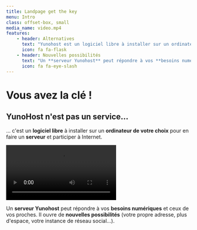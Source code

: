 ```yaml
---
title: Landpage get the key
menu: Intro
class: offset-box, small
media_name: video.mp4
features:
    - header: Alternatives
      text: "Yunohost est un logiciel libre à installer sur un ordinateur pour en faire un serveur et participer à Internet."
      icon: fa fa-flask
    - header: Nouvelles possibilités
      text: "Un **serveur Yunohost** peut répondre à vos **besoins numériques** et ceux de vos proches : mail, web, social, cloud, etc."
      icon: fa fa-eye-slash
---
```


# Vous avez la clé !
## YunoHost n'est pas un service...


... c'est un **logiciel libre** à installer sur un **ordinateur de votre choix** pour en faire un **serveur** et participer à Internet.

![video.mp4](video.mp4)


Un **serveur Yunohost** peut répondre à vos **besoins numériques** et ceux de vos proches. Il ouvre de **nouvelles possibilités** (votre propre adresse, plus d'espace, votre instance de réseau social...).

